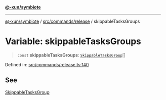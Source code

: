 [**@-xun/symbiote**](../../../../README.md)

***

[@-xun/symbiote](../../../../README.md) / [src/commands/release](../README.md) / skippableTasksGroups

# Variable: skippableTasksGroups

> `const` **skippableTasksGroups**: [`SkippableTasksGroup`](../enumerations/SkippableTasksGroup.md)[]

Defined in: [src/commands/release.ts:140](https://github.com/Xunnamius/symbiote/blob/c906eda89d66141c6f3c16d7f7097163c518f8e6/src/commands/release.ts#L140)

## See

[SkippableTasksGroup](../enumerations/SkippableTasksGroup.md)
